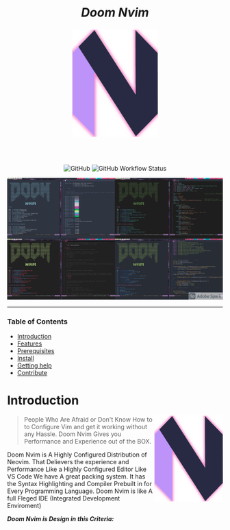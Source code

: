 <div align="center">
  <h1><i><b>Doom Nvim</b></i></h1>
</div>


###

<div align="center">
<img src="./.screenshots/neovim-logo-doom-exe.png"
     height=250
     width=200
     alt="NeoVim icon">
</div>

<br> </br>

<p align="middle">
<img alt="GitHub" src="https://img.shields.io/github/license/terminal-guy/Doom-Nvim?color=%23B4BC&style=for-the-badge" >
<img alt="GitHub Workflow Status" src="https://img.shields.io/github/workflow/status/terminal-guy/Doom-Nvim/CI?color=%232f343f&label=BUILD&logo=Github&style=for-the-badge" >
</p>



![vim_pics](.screenshots/Posting_runxiporn.png)

---



### Table of Contents
- [Introduction](#introduction)
- [Features](#features)
- [Prerequisites](#prerequisites)
- [Install](#install)
- [Getting help](#getting-help)
- [Contribute](#contribute)


# Introduction
<a href="http://ultravioletbat.deviantart.com/art/Yay-Evil-111710573">
  <img src="./.screenshots/neovim-logo-doom-exe.png" align="right" width=160 height=200 />
</a>

> People Who Are Afraid or Don't Know How to to Configure Vim and get it working without any Hassle. Doom Nvim Gives you Performance and Experience out of the BOX.

Doom Nvim is A Highly Configured Distribution of Neovim. That Delievers the experience and Performance Like a Highly Configured Editor Like VS Code We have A great packing system. It has the Syntax Highlighting and Compiler Prebuilt in for Every Programming Language. Doom Nvim is like A full Fleged IDE (Integrated Development Enviroment) 


**_Doom Nvim is Design in this Criteria:_**

